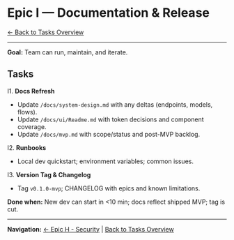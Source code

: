 # Epic I — Documentation & Release

[← Back to Tasks Overview](./Readme.md)

---

**Goal:** Team can run, maintain, and iterate.

## Tasks

I1. **Docs Refresh**

* Update `/docs/system-design.md` with any deltas (endpoints, models, flows).
* Update `/docs/ui/Readme.md` with token decisions and component coverage.
* Update `/docs/mvp.md` with scope/status and post-MVP backlog.

I2. **Runbooks**

* Local dev quickstart; environment variables; common issues.

I3. **Version Tag & Changelog**

* Tag `v0.1.0-mvp`; CHANGELOG with epics and known limitations.

**Done when:** New dev can start in <10 min; docs reflect shipped MVP; tag is cut.

---

**Navigation:** [← Epic H - Security](./08-epic-h-security.md) | [Back to Tasks Overview](./Readme.md)